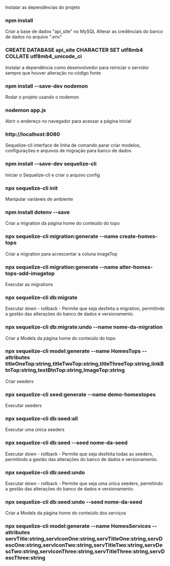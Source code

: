 Instalar as dependências do projeto
### npm install

Criar a base de dados "api_site" no MySQL
Alterar as credênciais do banco de dados no arquivo ".env"
### CREATE DATABASE api_site CHARACTER SET utf8mb4 COLLATE utf8mb4_unicode_ci

Instalar a dependência como desenvolvedor para reiniciar o servidor sempre que houver alteração no código fonte
### npm install --save-dev nodemon

Rodar o projeto usando o nodemon
### nodemon app.js

Abrir o endereço no navegador para acessar a página inicial
### http://localhost:8080

Sequelize-cli interface de linha de comando parar criar modelos, configurações e arquivos de migração para banco de dados
### npm install --save-dev sequelize-cli

Iniciar o Sequelize-cli e criar o arquivo config
### npx sequelize-cli init

Manipular variáveis de ambiente
### npm install dotenv --save

Criar a migration da página home do conteúdo do topo
### npx sequelize-cli migration:generate --name create-homes-tops

Criar a migration para acrescentar a coluna imageTop
### npx sequelize-cli migration:generate --name alter-homes-tops-add-imagetop

Executar as migrations
### npx sequelize-cli db:migrate

Executar down - rollback - Permite que seja desfeita a migration, permitindo a gestão das alterações do banco de dados e versionamento.
### npx sequelize-cli db:migrate:undo --name nome-da-migration

Criar a Models da página home do conteúdo do topo
### npx sequelize-cli model:generate --name HomesTops --attributes titleOneTop:string,titleTwoTop:string,titleThreeTop:string,linkBtnTop:string,textBtnTop:string,ImageTop:string

Criar seeders
### npx sequelize-cli seed:generate --name demo-homestopes

Executar seeders
### npx sequelize-cli db:seed:all

Executar uma única seeders
### npx sequelize-cli db:seed --seed nome-da-seed

Executar down - rollback - Permite que seja desfeita todas as seeders, permitindo a gestão das alterações do banco de dados e versionamento.
### npx sequelize-cli db:seed:undo

Executar down - rollback - Permite que seja uma única seeders, permitindo a gestão das alterações do banco de dados e versionamento.
### npx sequelize-cli db:seed:undo --seed nome-da-seed

Criar a Models da página home do conteúdo dos serviços
### npx sequelize-cli model:generate --name HomesServices --attributes servTitle:string,servIconOne:string,servTitleOne:string,servDescOne:string,servIconTwo:string,servTitleTwo:string,servDescTwo:string,servIconThree:string,servTitleThree:string,servDescThree:string